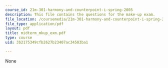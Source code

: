 ```yaml
---
course_id: 21m-301-harmony-and-counterpoint-i-spring-2005
description: This file contains the questions for the make-up exam.
file_location: /coursemedia/21m-301-harmony-and-counterpoint-i-spring-2005/3b2175349cfb2627b23407ac34503ba1_midterm_mkup_exm.pdf
file_type: application/pdf
layout: pdf
title: midterm_mkup_exm.pdf
type: course
uid: 3b2175349cfb2627b23407ac34503ba1

---
```

None